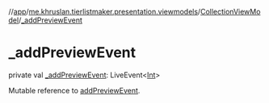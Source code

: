 //[app](../../../index.md)/[me.khruslan.tierlistmaker.presentation.viewmodels](../index.md)/[CollectionViewModel](index.md)/[_addPreviewEvent](_add-preview-event.md)

# _addPreviewEvent

private val [_addPreviewEvent](_add-preview-event.md): LiveEvent&lt;[Int](https://kotlinlang.org/api/latest/jvm/stdlib/kotlin/-int/index.html)&gt;

Mutable reference to [addPreviewEvent](add-preview-event.md).
